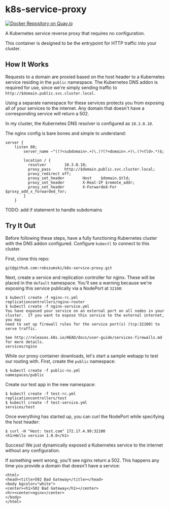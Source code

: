 # k8s-service-proxy

[![Docker Repository on Quay.io](https://quay.io/repository/robszumski/k8s-service-proxy/status "Docker Repository on Quay.io")](https://quay.io/repository/robszumski/k8s-service-proxy)

A Kubernetes service reverse proxy that requires no configuration.

This container is designed to be the entrypoint for HTTP traffic into your cluster.

## How It Works

Requests to a domain are proxied based on the host header to a Kubernetes service residing in the `public` namespace. The Kubernetes DNS addon is required for use, since we're simply sending traffic to `http://$domain.public.svc.cluster.local`.

Using a separate namespace for these services protects you from exposing all of your services to the internet. Any domain that doesn't have a corresponding service will return a 502.

In my cluster, the Kubernetes DNS resolver is configured as `10.3.0.10`.

The nginx config is bare bones and simple to understand:

```
server {
	listen 80;
        server_name ~^((?<subdomain>.+)\.)?(?<domain>.+)\.(?<tld>.*)$;

        location / {
          resolver        10.3.0.10;
          proxy_pass      http://$domain.public.svc.cluster.local;
          proxy_redirect off;
          proxy_set_header        Host    $domain.$tld;
          proxy_set_header        X-Real-IP $remote_addr;
          proxy_set_header        X-Forwarded-For $proxy_add_x_forwarded_for;
        }
    }
```

TODO: add if statement to handle subdomains

## Try It Out

Before following these steps, have a fully functioning Kubernetes cluster with the DNS addon configured. Configure `kubectl` to connect to this cluster.

First, clone this repo:

```
git@github.com:robszumski/k8s-service-proxy.git
```

Next, create a service and replication controller for nginx. These will be placed in the `default` namespace. You'll see a warning because we're exposing this service publically via a NodePort at `32100`:

```
$ kubectl create -f nginx-rc.yml
replicationcontrollers/nginx-router
$ kubectl create -f nginx-service.yml
You have exposed your service on an external port on all nodes in your
cluster.  If you want to expose this service to the external internet, you may
need to set up firewall rules for the service port(s) (tcp:32100) to serve traffic.

See http://releases.k8s.io/HEAD/docs/user-guide/services-firewalls.md for more details.
services/nginx
```

While our proxy container downloads, let's start a sample webapp to test our routing with. First, create the `public` namespace:

```
$ kubectl create -f public-ns.yml
namespaces/public
```

Create our test app in the new namespace:

```
$ kubectl create -f test-rc.yml
replicationcontrollers/test
$ kubectl create -f test-service.yml
services/test
```

Once everything has started up, you can curl the NodePort while specifying the host header:

```
$ curl -H "Host: test.com" 172.17.4.99:32100
<h1>Hello version 1.0.0</h1>
```

Success! We just dynamically exposed a Kubernetes service to the internet without any configuration.

If something went wrong, you'll see nginx return a 502. This happens any time you provide a domain that doesn't have a service:

```
<html>
<head><title>502 Bad Gateway</title></head>
<body bgcolor="white">
<center><h1>502 Bad Gateway</h1></center>
<hr><center>nginx</center>
</body>
</html>
```
